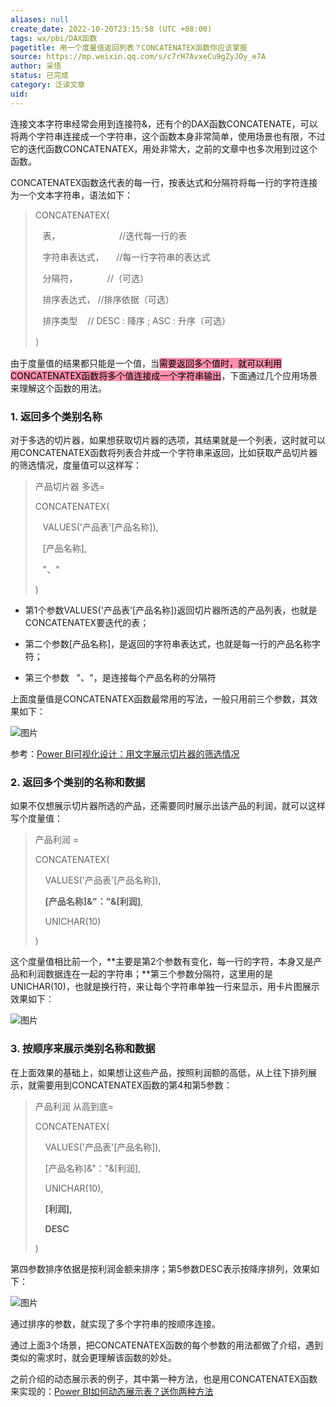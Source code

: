 ```yaml
---
aliases: null
create_date: 2022-10-20T23:15:58 (UTC +08:00)
tags: wx/pbi/DAX函数
pagetitle: 用一个度量值返回列表？CONCATENATEX函数你应该掌握
source: https://mp.weixin.qq.com/s/c7rH7AvxeCu9gZyJOy_e7A
author: 采悟
status: 已完成
category: 泛读文章
uid: 
---
```


连接文本字符串经常会用到连接符&，还有个的DAX函数CONCATENATE，可以将两个字符串连接成一个字符串，这个函数本身非常简单，使用场景也有限，不过它的迭代函数CONCATENATEX，用处非常大，之前的文章中也多次用到过这个函数。  

CONCATENATEX函数迭代表的每一行，按表达式和分隔符将每一行的字符连接为一个文本字符串，语法如下：

> CONCATENATEX(
> 
>    表，                        //迭代每一行的表
> 
>    字符串表达式，     //每一行字符串的表达式
> 
>    分隔符，            //（可选）
> 
>    排序表达式， //排序依据（可选）
> 
>    排序类型    // DESC : 降序 ; ASC : 升序（可选）
> 
> ）

由于度量值的结果都只能是一个值，当<mark style="background: #FF5582A6;">需要返回多个值时，就可以利用CONCATENATEX函数将多个值连接成一个字符串输出</mark>，下面通过几个应用场景来理解这个函数的用法。

### **1\. 返回多个类别名称**

对于多选的切片器，如果想获取切片器的选项，其结果就是一个列表，这时就可以用CONCATENATEX函数将列表合并成一个字符串来返回，比如获取产品切片器的筛选情况，度量值可以这样写：

> 产品切片器 多选\=
> 
> CONCATENATEX(
> 
>    VALUES('产品表'\[产品名称\]),
> 
>    \[产品名称\],
> 
>    "、"
> 
> )

-   第1个参数VALUES('产品表'\[产品名称\])返回切片器所选的产品列表，也就是CONCATENATEX要迭代的表；
    
-   第二个参数\[产品名称\]，是返回的字符串表达式，也就是每一行的产品名称字符；
    
-   第三个参数   "、"，是连接每个产品名称的分隔符
    

上面度量值是CONCATENATEX函数最常用的写法，一般只用前三个参数，其效果如下：  

![图片](https://mmbiz.qpic.cn/mmbiz_png/aHEbZtANQJMuv84Ae1sR3bYYb7cnOIhSJnX9QluBD9LxHIgd7CwY3Z2Zfzhn3wmc01iaCS5ecqTsdP0BfdBeKzQ/640?wx_fmt=png&wxfrom=5&wx_lazy=1&wx_co=1)

参考：[Power BI可视化设计：用文字展示切片器的筛选情况](http://mp.weixin.qq.com/s?__biz=MzA4MzQwMjY4MA==&mid=2484080905&idx=1&sn=31fb4dd94d4a23988183f463c8e85c41&chksm=8e13bbdeb96432c89c7744d82533d86fcd469e091b4153d57b7558030ea61ef95183fe6c5e47&scene=21#wechat_redirect)  

### **2\. 返回多个类别的名称和数据**

如果不仅想展示切片器所选的产品，还需要同时展示出该产品的利润，就可以这样写个度量值：

> 产品利润 =
> 
> CONCATENATEX(
> 
>     VALUES('产品表'\[产品名称\]),
> 
>     **\[产品名称\]&"："&\[利润\]**,
> 
>     UNICHAR(10)
> 
> )

这个度量值相比前一个，**主要是第2个参数有变化，每一行的字符，本身又是产品和利润数据连在一起的字符串；**第三个参数分隔符，这里用的是UNICHAR(10)，也就是换行符，来让每个字符串单独一行来显示，用卡片图展示效果如下：  

![图片](https://mmbiz.qpic.cn/mmbiz_png/aHEbZtANQJM5mO8kJBGGCniaj9icJOEG5icbiaU4CbSEznkYr8IbtvuSH25PGIhD2Y7P7oKjgghAbpnic2qRLZGzMng/640?wx_fmt=png&wxfrom=5&wx_lazy=1&wx_co=1)

### **3\. 按顺序来展示类别名称和数据**

在上面效果的基础上，如果想让这些产品，按照利润额的高低，从上往下排列展示，就需要用到CONCATENATEX函数的第4和第5参数：

> 产品利润 从高到底\=
> 
> CONCATENATEX(
> 
>     VALUES('产品表'\[产品名称\]),
> 
>     \[产品名称\]&"："&\[利润\],
> 
>     UNICHAR(10),
> 
>     **\[利润\],**
> 
>     **DESC**
> 
> )

第四参数排序依据是按利润金额来排序；第5参数DESC表示按降序排列，效果如下：  

![图片](https://mmbiz.qpic.cn/mmbiz_png/aHEbZtANQJM5mO8kJBGGCniaj9icJOEG5ic6RtnO82QIvBN59bMmuhzf4icgRN6ibpk69m5UyXsqmHVoD7bemyT2S6g/640?wx_fmt=png&wxfrom=5&wx_lazy=1&wx_co=1)

通过排序的参数，就实现了多个字符串的按顺序连接。

通过上面3个场景，把CONCATENATEX函数的每个参数的用法都做了介绍，遇到类似的需求时，就会更理解该函数的妙处。

之前介绍的动态展示表的例子，其中第一种方法，也是用CONCATENATEX函数来实现的：[Power BI如何动态展示表？送你两种方法](http://mp.weixin.qq.com/s?__biz=MzA4MzQwMjY4MA==&mid=2484074639&idx=1&sn=03b003d199f754794c0bac8af15c50e0&chksm=8e0c5258b97bdb4e0aa92667a047bca5c7705f86a6c2b4ac66e3eefc171ca95e6891a433ecff&scene=21#wechat_redirect)
